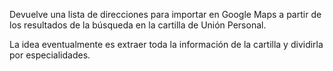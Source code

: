 Devuelve una lista de direcciones para importar en Google Maps a partir de los resultados de la búsqueda
en la cartilla de Unión Personal.

La idea eventualmente es extraer toda la información de la cartilla y dividirla por especialidades.
